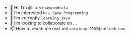 - 👋 Hi, I’m @`saivinaygondrala`
- 👀 I’m interested in `☕ Java Programming`
- 🌱 I’m currently `learning Java`
- 💞️ I’m looking to collaborate on ...
- 📫 How to reach me mail me `saivinay_2002@outlook.com`

<!---
saivinaygondrala/saivinaygondrala is a ✨ special ✨ repository because its `README.md` (this file) appears on your GitHub profile.
You can click the Preview link to take a look at your changes.
--->

